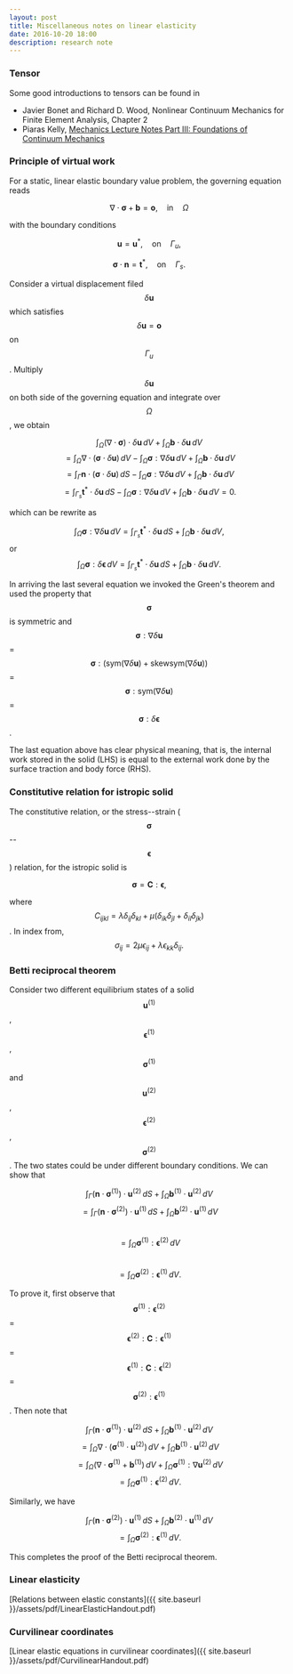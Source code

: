 ```yaml
---
layout: post
title: Miscellaneous notes on linear elasticity
date: 2016-10-20 18:00
description: research note
---
```



### Tensor
Some good introductions to tensors can be found in
- Javier Bonet and Richard D. Wood, Nonlinear Continuum Mechanics for Finite Element Analysis, Chapter 2 
- Piaras Kelly, [Mechanics Lecture Notes Part III: Foundations of Continuum Mechanics](http://homepages.engineering.auckland.ac.nz/~pkel015/SolidMechanicsBooks/Part_III/index.html)

### Principle of virtual work
For a static, linear elastic boundary value problem, the governing equation reads 


$$
\nabla \cdot \boldsymbol{\sigma}  + \boldsymbol{b} = \boldsymbol{o}, \quad \text{in} \quad \Omega
$$

with the boundary conditions

$$ 
\boldsymbol{u} = \boldsymbol{u}^*, \quad \text{on} \quad \Gamma_u, 
$$

$$ 
\boldsymbol{\sigma} \cdot \boldsymbol{n} = \boldsymbol{t}^*, \quad \text{on} \quad \Gamma_s. 
$$

Consider a virtual displacement filed $$\delta\boldsymbol{u}$$ which satisfies $$\delta\boldsymbol{u} = \boldsymbol{o}$$ on $$\Gamma_u$$. Multiply $$\delta\boldsymbol{u}$$ on both side of the governing equation and integrate over $$\Omega$$, we obtain

$$
  \int_{\Omega} (\nabla \cdot \boldsymbol{\sigma}) \cdot \delta\boldsymbol{u} \, dV + \int_{\Omega} \boldsymbol{b} \cdot \delta\boldsymbol{u} \, dV 
$$
$$
  = \int_{\Omega} \nabla \cdot (\boldsymbol{\sigma} \cdot \delta\boldsymbol{u}) \, dV - \int_{\Omega} \boldsymbol{\sigma}:\nabla \delta \boldsymbol{u} \, dV + \int_{\Omega} \boldsymbol{b} \cdot \delta\boldsymbol{u} \, dV 
$$
$$
  = \int_{\Gamma} \boldsymbol{n} \cdot (\boldsymbol{\sigma} \cdot \delta\boldsymbol{u}) \, dS - \int_{\Omega} \boldsymbol{\sigma}:\nabla\delta\boldsymbol{u} \, dV + \int_{\Omega} \boldsymbol{b} \cdot \delta\boldsymbol{u} \, dV 
$$
$$
  = \int_{\Gamma_s} \boldsymbol{t}^* \cdot \delta\boldsymbol{u} \, dS - \int_{\Omega} \boldsymbol{\sigma}:\nabla\delta\boldsymbol{u} \, dV + \int_{\Omega} \boldsymbol{b} \cdot \delta\boldsymbol{u} \, dV = 0.
$$

which can be rewrite as

$$
  \int_{\Omega} \boldsymbol{\sigma}:\nabla\delta\boldsymbol{u} \, dV = \int_{\Gamma_s} \boldsymbol{t}^* \cdot \delta\boldsymbol{u} \, dS + \int_{\Omega} \boldsymbol{b} \cdot \delta\boldsymbol{u}\, dV,
$$
or
$$
  \int_{\Omega} \boldsymbol{\sigma}:\delta\boldsymbol{\epsilon} \, dV = \int_{\Gamma_s} \boldsymbol{t}^* \cdot \delta\boldsymbol{u} \, dS + \int_{\Omega} \boldsymbol{b} \cdot \delta\boldsymbol{u}\, dV.
$$

In arriving the last several equation we invoked the Green's theorem and used the property that $$\boldsymbol{\sigma}$$ is symmetric and $$\boldsymbol{\sigma}:\nabla\delta\boldsymbol{u}$$ = $$\boldsymbol{\sigma}:(\text{sym}(\nabla\delta\boldsymbol{u}) + \text{skewsym}(\nabla\delta\boldsymbol{u}))$$ = $$\boldsymbol{\sigma}:\text{sym}(\nabla\delta\boldsymbol{u})$$ = $$\boldsymbol{\sigma}:\delta\boldsymbol{\epsilon}$$.

The last equation above has clear physical meaning, that is, the internal work stored in the solid (LHS) is equal to the external work done by the surface traction and body force (RHS).


### Constitutive relation for istropic solid
The constitutive relation, or the stress--strain ($$\boldsymbol{\sigma}$$--$$\boldsymbol{\epsilon}$$) relation, for the istropic solid is

$$
  \boldsymbol{\sigma} = \boldsymbol{C} : \boldsymbol{\epsilon},
$$

where $$C_{ijkl} = \lambda \delta_{ij} \delta_{kl} + \mu (\delta_{ik} \delta_{jl} + \delta_{il} \delta_{jk})$$. In index from,
$$
  \sigma_{ij} = 2\mu\epsilon_{ij} + \lambda \epsilon_{kk} \delta_{ij}.
$$

### Betti reciprocal theorem
Consider two different equilibrium states of a solid $$\boldsymbol{u}^{(1)}$$, $$\boldsymbol{\epsilon}^{(1)}$$, $$\boldsymbol{\sigma}^{(1)}$$ and $$\boldsymbol{u}^{(2)}$$, $$\boldsymbol{\epsilon}^{(2)}$$, $$\boldsymbol{\sigma}^{(2)}$$. The two states could be under different boundary conditions. We can show that 

$$
  \int_{\Gamma} (\boldsymbol{n} \cdot \boldsymbol{\sigma}^{(1)}) \cdot \boldsymbol{u}^{(2)} \, dS + \int_{\Omega} \boldsymbol{b}^{(1)} \cdot \boldsymbol{u}^{(2)} \, dV 
$$
$$
  = \int_{\Gamma} (\boldsymbol{n} \cdot \boldsymbol{\sigma}^{(2)}) \cdot \boldsymbol{u}^{(1)} \, dS + \int_{\Omega} \boldsymbol{b}^{(2)} \cdot \boldsymbol{u}^{(1)} \, dV 
$$  
$$
  = \int_{\Omega} \boldsymbol{\sigma}^{(1)}:\boldsymbol{\epsilon}^{(2)} \, dV 
$$  
$$
  = \int_{\Omega} \boldsymbol{\sigma}^{(2)}:\boldsymbol{\epsilon}^{(1)} \, dV.
$$

To prove it, first observe that $$\boldsymbol{\sigma}^{(1)}:\boldsymbol{\epsilon}^{(2)}$$ = $$\boldsymbol{\epsilon}^{(2)}:\boldsymbol{C}:\boldsymbol{\epsilon}^{(1)}$$ = $$\boldsymbol{\epsilon}^{(1)}:\boldsymbol{C}:\boldsymbol{\epsilon}^{(2)}$$ = $$\boldsymbol{\sigma}^{(2)}:\boldsymbol{\epsilon}^{(1)}$$.
Then note that

$$
  \int_{\Gamma} (\boldsymbol{n} \cdot \boldsymbol{\sigma}^{(1)}) \cdot \boldsymbol{u}^{(2)} \, dS + \int_{\Omega} \boldsymbol{b}^{(1)} \cdot \boldsymbol{u}^{(2)} \, dV 
$$
$$  
  = \int_{\Omega} \nabla \cdot (\boldsymbol{\sigma}^{(1)} \cdot \boldsymbol{u}^{(2)}) \, dV + \int_{\Omega} \boldsymbol{b}^{(1)} \cdot \boldsymbol{u}^{(2)} \, dV 
$$
$$  
  = \int_{\Omega} (\nabla \cdot \boldsymbol{\sigma}^{(1)} + \boldsymbol{b}^{(1)}) \, dV + \int_{\Omega} \boldsymbol{\sigma}^{(1)} : \nabla\boldsymbol{u}^{(2)} \, dV 
$$
$$  
  = \int_{\Omega} \boldsymbol{\sigma}^{(1)} : \boldsymbol{\epsilon}^{(2)} \, dV.
$$

Similarly, we have

$$
  \int_{\Gamma} (\boldsymbol{n} \cdot \boldsymbol{\sigma}^{(2)}) \cdot \boldsymbol{u}^{(1)} \, dS + \int_{\Omega} \boldsymbol{b}^{(2)} \cdot \boldsymbol{u}^{(1)} \, dV
$$
$$
  = \int_{\Omega} \boldsymbol{\sigma}^{(2)} : \boldsymbol{\epsilon}^{(1)} \, dV.
$$

This completes the proof of the Betti reciprocal theorem. 


### Linear elasticity
[Relations between elastic constants]({{ site.baseurl }}/assets/pdf/LinearElasticHandout.pdf)

### Curvilinear coordinates
[Linear elastic equations in curvilinear coordinates]({{ site.baseurl }}/assets/pdf/CurvilinearHandout.pdf)
